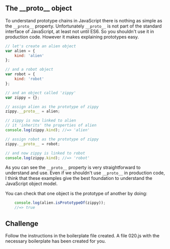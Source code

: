 The \_\_proto\_\_ object
------------------

To understand prototype chains in JavaScript there is nothing as simple as the `__proto__` property. Unfortunately `__proto__` is not part of the standard interface of JavaScript, at least not until ES6. So you shouldn't use it in production code. However it makes explaining prototypes easy.

```js
// let's create an alien object
var alien = {
	kind: 'alien'
};

// and a robot object
var robot = {
	kind: 'robot'
};

// and an object called 'zippy'
var zippy = {};

// assign alien as the prototype of zippy
zippy.__proto__ = alien;

// zippy is now linked to alien
// it 'inherits' the properties of alien
console.log(zippy.kind); //=> 'alien'

// assign robot as the prototype of zippy
zippy.__proto__ = robot;

// and now zippy is linked to robot
console.log(zippy.kind); //=> 'robot'
```

As you can see the `__proto__` property is very straightforward to understand and use. Even if we shouldn't use `__proto__` in production code, I think that these examples give the best foundation to understand the JavaScript object model.

You can check that one object is the prototype of another by doing:

```js
	console.log(alien.isPrototypeOf(zippy));
	//=> true
```

Challenge
----------

Follow the instructions in the boilerplate file created. 
A file 020.js with the necessary boilerplate has been created for you.
